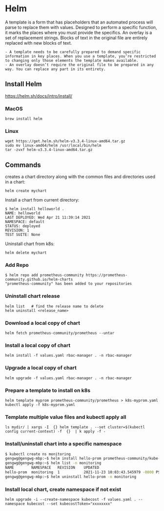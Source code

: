 # Helm

A template is a form that has placeholders that an automated process will parse to replace them with values. Designed to perform a specific function, it marks the places where you must provide the specifics. 
An overlay is a set of replacement strings. Blocks of text in the original file are entirely replaced with new blocks of text.

    - A template needs to be carefully prepared to demand specific information in key places. When you use a template, you’re restricted to changing only those elements the template makes available.
    - An overlay doesn’t require the original file to be prepared in any way. You can replace any part in its entirety.


## Install Helm

https://helm.sh/docs/intro/install/

### MacOS

```
brew install helm
```

### Linux

```
wget https://get.helm.sh/helm-v3.3.4-linux-amd64.tar.gz
sudo mv linux-amd64/helm /usr/local/bin/helm
tar -zvxf helm-v3.3.4-linux-amd64.tar.gz
```

## Commands 

creates a chart directory along with the common files and directories used in a chart:

```
helm create mychart
```

Install a chart from current directory:

```
$ helm install helloworld .
NAME: helloworld
LAST DEPLOYED: Wed Apr 21 11:39:14 2021
NAMESPACE: default
STATUS: deployed
REVISION: 1
TEST SUITE: None
```

Uninstall chart from k8s:

```
helm delete mychart
```

### Add Repo

```
$ helm repo add prometheus-community https://prometheus-community.github.io/helm-charts
"prometheus-community" has been added to your repositories
```

### Uninstall chart release

```
helm list   # find the release name to delete
helm uninstall <release_name>
```

### Download a local copy of chart

```
helm fetch prometheus-community/prometheus --untar
```


### Install a local copy of chart

```
helm install -f values.yaml rbac-manager . -n rbac-manager
```

### Upgrade a local copy of chart

```
helm upgrade -f values.yaml rbac-manager . -n rbac-manager
```

### Prepare a template to install on k8s

```
helm template myprom prometheus-community/prometheus > k8s-myprom.yaml
kubectl apply -f k8s-myprom.yaml
```

### Template multiple value files and kubectl apply all

```
ls mydir/ | xargs -I  {} helm template . --set cluster=$(kubectl config current-context) -f  {}  | k apply -f -
```

### Install/uninstall chart into a specific namespace

```sh
$ kubectl create ns monitoring
gengwg@gengwg-mbp:~$ helm install hello-prom prometheus-community/kube-prometheus-stack -n monitoring
gengwg@gengwg-mbp:~$ helm list -n monitoring
NAME      	NAMESPACE 	REVISION	UPDATED                             	STATUS  	CHART                       	APP VERSION
hello-prom	monitoring	1       	2021-11-23 10:03:43.545979 -0800 PST	deployed	kube-prometheus-stack-20.0.1	0.52.0
gengwg@gengwg-mbp:~$ helm uninstall hello-prom -n monitoring
```

### Install local chart, create namespace if not exist

```
helm upgrade -i --create-namespace kubecost -f values.yaml . --namespace kubecost --set kubecostToken="xxxxxxxx"
```

